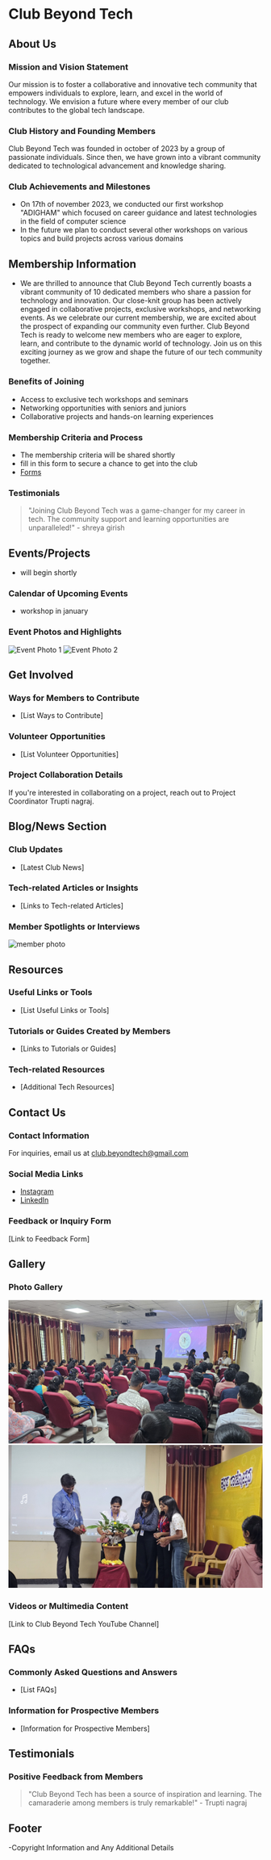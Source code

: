 
# Club Beyond Tech

## About Us

### Mission and Vision Statement
Our mission is to foster a collaborative and innovative tech community that empowers individuals to explore, learn, and excel in the world of technology. We envision a future where every member of our club contributes to the global tech landscape.

### Club History and Founding Members
Club Beyond Tech was founded in october of 2023 by a group of passionate individuals. Since then, we have grown into a vibrant community dedicated to technological advancement and knowledge sharing.

### Club Achievements and Milestones
- On 17th of november 2023, we conducted our first workshop "ADIGHAM" which focused on career guidance and latest technologies in the field of computer science
- In the future we plan to conduct several other workshops on various topics and build projects across various domains

## Membership Information
- We are thrilled to announce that Club Beyond Tech currently boasts a vibrant community of 10 dedicated members who share a passion for technology and innovation. Our close-knit group has been actively engaged in collaborative projects, exclusive workshops, and networking events. As we celebrate our current membership, we are excited about the prospect of expanding our community even further. Club Beyond Tech is ready to welcome new members who are eager to explore, learn, and contribute to the dynamic world of technology. Join us on this exciting journey as we grow and shape the future of our tech community together.

### Benefits of Joining
- Access to exclusive tech workshops and seminars
- Networking opportunities with seniors and juniors
- Collaborative projects and hands-on learning experiences

### Membership Criteria and Process
- The membership criteria will be shared shortly
- fill in this form to secure a chance to get into the club
- [Forms](https://forms.gle/qKCaRXzY7ikNLZLu9)

### Testimonials
> "Joining Club Beyond Tech was a game-changer for my career in tech. The community support and learning opportunities are unparalleled!" - shreya girish

## Events/Projects
- will begin shortly

### Calendar of Upcoming Events
- workshop in january

### Event Photos and Highlights
![Event Photo 1](IMG_13302.JPG)
![Event Photo 2](IMG_13322.JPG)

## Get Involved

### Ways for Members to Contribute
- [List Ways to Contribute]

### Volunteer Opportunities
- [List Volunteer Opportunities]

### Project Collaboration Details
If you're interested in collaborating on a project, reach out to Project Coordinator Trupti nagraj.

## Blog/News Section

### Club Updates
- [Latest Club News]

### Tech-related Articles or Insights
- [Links to Tech-related Articles]

### Member Spotlights or Interviews
![member photo](IMG_13302.JPG)


## Resources

### Useful Links or Tools
- [List Useful Links or Tools]

### Tutorials or Guides Created by Members
- [Links to Tutorials or Guides]

### Tech-related Resources
- [Additional Tech Resources]

## Contact Us

### Contact Information
For inquiries, email us at club.beyondtech@gmail.com

### Social Media Links
- [Instagram](https://www.instagram.com/beyondtech_jnnce?igsh=MW1obDgzcjJnOGY5Mw==)
- [LinkedIn](https://www.linkedin.com/in/anukeerthana-mb-011681259?utm_source=share&utm_campaign=share_via&utm_content=profile&utm_medium=ios_app)

### Feedback or Inquiry Form
[Link to Feedback Form]

## Gallery

### Photo Gallery
![Event Photo 1](IMG_1327.JPG)
![Event Photo 2](IMG_1328.JPG)

### Videos or Multimedia Content
[Link to Club Beyond Tech YouTube Channel]

## FAQs

### Commonly Asked Questions and Answers
- [List FAQs]

### Information for Prospective Members
- [Information for Prospective Members]

## Testimonials

### Positive Feedback from Members
> "Club Beyond Tech has been a source of inspiration and learning. The camaraderie among members is truly remarkable!" - Trupti nagraj

## Footer
-Copyright Information and Any Additional Details
